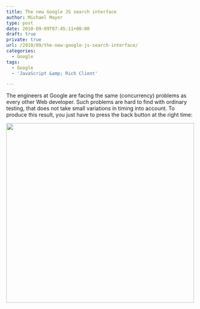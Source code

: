 ```yaml
---
title: The new Google JS search interface
author: Michael Mayer
type: post
date: 2010-09-09T07:45:11+00:00
draft: true
private: true
url: /2010/09/the-new-google-js-search-interface/
categories:
  - Google
tags:
  - Google
  - 'JavaScript &amp; Rich Client'

---
```

The engineers at Google are facing the same (concurrency) problems as every other Web developer. Such problems are hard to find with ordinary testing, that does not take small variations in timing into account. To produce this result, you just have to press the back button at the right time:

[<img class="alignnone size-medium wp-image-1222" title="JS powered Google search interface" src="http://www.nulldevice.de/wp-content/uploads/2010/09/google-500x478.png" alt="" width="500" height="478" srcset="/wp-content/uploads/2010/09/google-500x478.png 500w, /wp-content/uploads/2010/09/google.png 799w" sizes="(max-width: 500px) 100vw, 500px" />][1]

 [1]: http://www.nulldevice.de/wp-content/uploads/2010/09/google.png